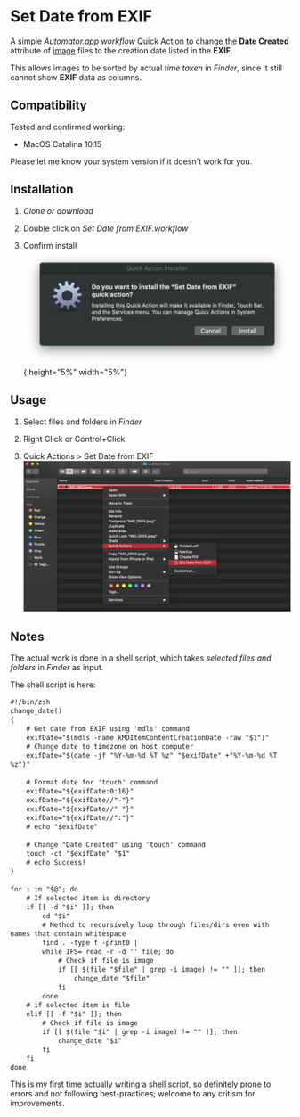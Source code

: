 # Set Date from EXIF

A simple *Automator.app* *workflow* Quick Action to change the **Date Created** attribute of <u>image</u> files to the creation date listed in the **EXIF**.

This allows images to be sorted by actual *time taken* in *Finder*, since it still cannot show **EXIF** data as columns.

## Compatibility

Tested and confirmed working:

- MacOS Catalina 10.15

Please let me know your system version if it doesn't work for you.

## Installation

1. *Clone or download*

2. Double click on *Set Date from EXIF.workflow*

3. Confirm install
![](./ScreenShots/ScreenShot01.png){:height="5%" width="5%"}

## Usage

1. Select files and folders in *Finder*

   [^All files in selected folders will be searched and changed recursively; Has no effect on non-image files]: 

2. Right Click or Control+Click

3. Quick Actions > Set Date from EXIF
![](./ScreenShots/ScreenShot02.png)

## Notes

The actual work is done in a shell script, which takes *selected files and folders* in *Finder* as input.

The shell script is here:

```shell
#!/bin/zsh
change_date()
{
	# Get date from EXIF using 'mdls' command
	exifDate="$(mdls -name kMDItemContentCreationDate -raw "$1")"
	# Change date to timezone on host computer
	exifDate="$(date -jf "%Y-%m-%d %T %z" "$exifDate" +"%Y-%m-%d %T %z")"

	# Format date for 'touch' command
	exifDate="${exifDate:0:16}"
	exifDate="${exifDate//"-"}"
	exifDate="${exifDate//" "}"
	exifDate="${exifDate//":"}"
	# echo "$exifDate"

	# Change "Date Created" using 'touch' command
	touch -ct "$exifDate" "$1"
	# echo Success!
}

for i in "$@"; do
	# If selected item is directory
	if [[ -d "$i" ]]; then
		cd "$i"
		# Method to recursively loop through files/dirs even with names that contain whitespace
		find . -type f -print0 |
		while IFS= read -r -d '' file; do
			# Check if file is image
			if [[ $(file "$file" | grep -i image) != "" ]]; then
				change_date "$file"
			fi
		done
	# if selected item is file
	elif [[ -f "$i" ]]; then
		# Check if file is image
		if [[ $(file "$i" | grep -i image) != "" ]]; then
			change_date "$i"
		fi
	fi
done
```

This is my first time actually writing a shell script, so definitely prone to errors and not following best-practices; welcome to any critism for improvements.

